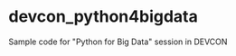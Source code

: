 devcon_python4bigdata
=====================

Sample code for "Python for Big Data" session in DEVCON


